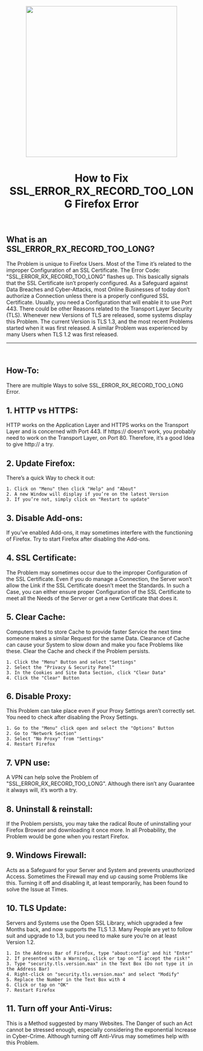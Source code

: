 <p align="center"><img src="https://i.ibb.co/yk5q2YY/SSL-ERROR-RX-RECORD-TOO-LONG.png" width="400"></a>
<h1 align="center"><b>How to Fix SSL_ERROR_RX_RECORD_TOO_LONG Firefox Error</b></h1>
<br />

## What is an SSL_ERROR_RX_RECORD_TOO_LONG?
The Problem is unique to Firefox Users. 
Most of the Time it’s related to the improper Configuration of an SSL Certificate.
The Error Code: "SSL_ERROR_RX_RECORD_TOO_LONG" flashes up. 
This basically signals that the SSL Certificate isn’t properly configured.
As a Safeguard against Data Breaches and Cyber-Attacks, most Online Businesses of today don’t authorize a Connection unless there is a properly configured SSL Certificate. 
Usually, you need a Configuration that will enable it to use Port 443.
There could be other Reasons related to the Transport Layer Security (TLS). 
Whenever new Versions of TLS are released, some systems display this Problem. 
The current Version is TLS 1.3, and the most recent Problems started when it was first released. 
A similar Problem was experienced by many Users when TLS 1.2 was first released.
<hr>
<br />

## How-To:
There are multiple Ways to solve SSL_ERROR_RX_RECORD_TOO_LONG Error.
<br />

## 1. HTTP vs HTTPS:
HTTP works on the Application Layer and HTTPS works on the Transport Layer and is concerned with Port 443.
If https:// doesn’t work, you probably need to work on the Transport Layer, on Port 80. 
Therefore, it’s a good Idea to give http:// a try. 
<br />

## 2. Update Firefox:
There’s a quick Way to check it out:
```
1. Click on "Menu" then click "Help" and "About"
2. A new Window will display if you’re on the latest Version
3. If you’re not, simply click on "Restart to update"
```

## 3. Disable Add-ons:
If you’ve enabled Add-ons, it may sometimes interfere with the functioning of Firefox. 
Try to start Firefox after disabling the Add-ons.
<br />

## 4. SSL Certificate:
The Problem may sometimes occur due to the improper Configuration of the SSL Certificate.
Even if you do manage a Connection, the Server won’t allow the Link if the SSL Certificate doesn’t meet the Standards.
In such a Case, you can either ensure proper Configuration of the SSL Certificate to meet all the Needs of the Server or get a new Certificate that does it.
<br />

## 5. Clear Cache:
Computers tend to store Cache to provide faster Service the next time someone makes a similar Request for the same Data.
Clearance of Cache can cause your System to slow down and make you face Problems like these. 
Clear the Cache and check if the Problem persists.
```
1. Click the "Menu" Button and select "Settings"
2. Select the "Privacy & Security Panel"
3. In the Cookies and Site Data Section, click "Clear Data"
4. Click the "Clear" Button
```

## 6. Disable Proxy:
This Problem can take place even if your Proxy Settings aren’t correctly set. 
You need to check after disabling the Proxy Settings.
```
1. Go to the "Menu" click open and select the "Options" Button
2. Go to "Network Section"
3. Select "No Proxy" from "Settings"
4. Restart Firefox
```

## 7. VPN use:
A VPN can help solve the Problem of "SSL_ERROR_RX_RECORD_TOO_LONG". 
Although there isn’t any Guarantee it always will, it’s worth a try.
<br />

## 8. Uninstall & reinstall:
If the Problem persists, you may take the radical Route of uninstalling your Firefox Browser and downloading it once more. 
In all Probability, the Problem would be gone when you restart Firefox.
<br />

## 9. Windows Firewall:
Acts as a Safeguard for your Server and System and prevents unauthorized Access.
Sometimes the Firewall may end up causing some Problems like this.
Turning it off and disabling it, at least temporarily, has been found to solve the Issue at Times. 
<br />

## 10. TLS Update:
Servers and Systems use the Open SSL Library, which upgraded a few Months back, and now supports the TLS 1.3.
Many People are yet to follow suit and upgrade to 1.3, but you need to make sure you’re on at least Version 1.2.
```
1. In the Address Bar of Firefox, type "about:config" and hit "Enter"
2. If presented with a Warning, click or tap on "I accept the risk!"
3. Type "security.tls.version.max" in the Text Box (Do not type it in the Address Bar)
4. Right-click on "security.tls.version.max" and select "Modify"
5. Replace the Number in the Text Box with 4
6. Click or tap on "OK"
7. Restart Firefox
```

## 11. Turn off your Anti-Virus:
This is a Method suggested by many Websites. 
The Danger of such an Act cannot be stressed enough, especially considering the exponential Increase in Cyber-Crime. 
Although turning off Anti-Virus may sometimes help with this Problem.